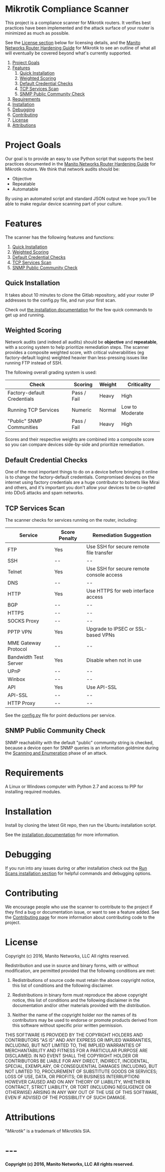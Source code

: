 # Mikrotik Compliance Scanner
This project is a compliance scanner for Mikrotik routers. It verifies best practices have been implemented and the attack surface of your router is minimized as much as possible.

See the [License section](#license) below for licensing details, and the [Manito Networks Router Hardening Guide](https://www.manitonetworks.com/mikrotik/2016/5/24/mikrotik-router-hardening) for Mikrotik to see an outline of what all will eventually be covered beyond what's currently supported.

1. [Project Goals](#project-goals)
2. [Features](#features)
    1. [Quick Installation](#quick-installation)
    2. [Weighted Scoring](#weighted-scoring)
    3. [Default Credential Checks](#default-credential-checks)
    4. [TCP Services Scan](#tcp-services-scan)
    5. [SNMP Public Community Check](#snmp-public-community)
3. [Requirements](#requirements)
4. [Installation](#installation)
5. [Debugging](#debugging)
6. [Contributing](#contributing)
7. [License](#license)
8. [Attributions](#attributions)

# Project Goals
Our goal is to provide an easy to use Python script that supports the best practices documented in the [Manito Networks Router Hardening Guide](https://www.manitonetworks.com/mikrotik/2016/5/24/mikrotik-router-hardening) for Mikrotik routers. We think that network audits should be:
- Objective
- Repeatable
- Automatable

By using an automated script and standard JSON output we hope you'll be able to make regular device scanning part of your culture.

# Features
The scanner has the following features and functions:

1. [Quick Installation](#quick-installation)
2. [Weighted Scoring](#weighted-scoring)
3. [Default Credential Checks](#default-credential-checks)
4. [TCP Services Scan](#tcp-services-scan)
5. [SNMP Public Community Check](#snmp-public-community)

## Quick Installation
It takes about 10 minutes to clone the Gitlab repository, add your router IP addresses to the config.py file, and run your first scan. 

Check out [the installation documentation](./Install/README.md) for the few quick commands to get up and running.

## Weighted Scoring
Network audits (and indeed all audits) should be **objective** and **repeatable**, with a scoring system to help prioritize remediation steps. The scanner provides a composite weighted score, with critical vulnerabilities (eg factory-default logins) weighted heavier than less-pressing issues like running FTP instead of SSH.

The following overall grading system is used:

Check                           | Scoring       | Weight    | Criticality |
---                             | ---           | ---       | --- |
Factory-default Credentials     | Pass / Fail   | Heavy     | High |
Running TCP Services            | Numeric       | Normal    | Low to Moderate |
"Public" SNMP Communities       | Pass / Fail   | Heavy     | High |

Scores and their respective weights are combined into a composite score so you can compare devices side-by-side and prioritize remediation.

## Default Credential Checks
One of the most important things to do on a device before bringing it online is to change the factory-default credentials. Compromised devices on the internet using factory credentials are a huge contributor to botnets like Mirai and others, and it's important you don't allow your devices to be co-opted into DDoS attacks and spam networks.

## TCP Services Scan
The scanner checks for services running on the router, including:

Service                 | Score Penalty | Remediation Suggestion |
---                     | ---           | ---   | 
FTP                     | Yes           | Use SSH for secure remote file transfer |
SSH                     | --            | -- |
Telnet                  | Yes           | Use SSH for secure remote console access |
DNS                     | --            | -- |
HTTP                    | Yes           | Use HTTPS for web interface access |
BGP                     | --            | -- |
HTTPS                   | --            | -- |
SOCKS Proxy             | --            | -- |
PPTP VPN                | Yes           | Upgrade to IPSEC or SSL-based VPNs |
MME Gateway Protocol    | --            | -- |
Bandwidth Test Server   | Yes           | Disable when not in use |
UPnP                    | --            | -- |
Winbox                  | --            | -- |
API                     | Yes           | Use API-SSL |
API-SSL                 | --            | -- |
HTTP Proxy              | --            | -- |

See the [config.py](./Python/config.py) file for point deductions per service.

## SNMP Public Community Check
SNMP reachability with the default "public" community string is checked, because a device open for SNMP queries is an information goldmine during the [Scanning and Enumeration](http://www.techrepublic.com/blog/it-security/the-five-phases-of-a-successful-network-penetration/) phase of an attack.

# Requirements
A Linux or Windows computer with Python 2.7 and access to PIP for installing required modules.

# Installation
Install by cloning the latest Git repo, then run the Ubuntu installation script.

See the [installation documentation](Install/README.md) for more information.

# Debugging
If you run into any issues during or after installation check out the [Run Scans installation section](./Install/README.md#run-scans) for helpful commands and debugging options.

# Contributing
We encourage people who use the scanner to contribute to the project if they find a bug or documentation issue, or want to see a feature added. See the [Contributing page](CONTRIBUTING.md) for more information about contributing code to the project.

# License
Copyright (c) 2016, Manito Networks, LLC
All rights reserved.

Redistribution and use in source and binary forms, with or without modification, are permitted provided that the following conditions are met:

1. Redistributions of source code must retain the above copyright notice, this list of conditions and the following disclaimer.

2. Redistributions in binary form must reproduce the above copyright notice, this list of conditions and the following disclaimer in the documentation and/or other materials provided with the distribution.

3. Neither the name of the copyright holder nor the names of its contributors may be used to endorse or promote products derived from this software without specific prior written permission.

THIS SOFTWARE IS PROVIDED BY THE COPYRIGHT HOLDERS AND CONTRIBUTORS "AS IS" AND ANY EXPRESS OR IMPLIED WARRANTIES, INCLUDING, BUT NOT LIMITED TO, THE IMPLIED WARRANTIES OF MERCHANTABILITY AND FITNESS FOR A PARTICULAR PURPOSE ARE DISCLAIMED. IN NO EVENT SHALL THE COPYRIGHT HOLDER OR CONTRIBUTORS BE LIABLE FOR ANY DIRECT, INDIRECT, INCIDENTAL, SPECIAL, EXEMPLARY, OR CONSEQUENTIAL DAMAGES (INCLUDING, BUT NOT LIMITED TO, PROCUREMENT OF SUBSTITUTE GOODS OR SERVICES; LOSS OF USE, DATA, OR PROFITS; OR BUSINESS INTERRUPTION) HOWEVER CAUSED AND ON ANY THEORY OF LIABILITY, WHETHER IN CONTRACT, STRICT LIABILITY, OR TORT (INCLUDING NEGLIGENCE OR OTHERWISE) ARISING IN ANY WAY OUT OF THE USE OF THIS SOFTWARE, EVEN IF ADVISED OF THE POSSIBILITY OF SUCH DAMAGE.

# Attributions
"_Mikrotik_" is a trademark of Mikrotikls SIA.

# ---
**Copyright (c) 2016, Manito Networks, LLC**
**All rights reserved.**